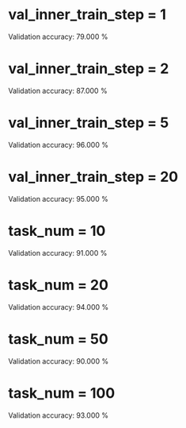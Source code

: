 # val_inner_train_step = 1
Validation accuracy:  79.000 %

# val_inner_train_step = 2
 Validation accuracy:  87.000 %

# val_inner_train_step = 5
Validation accuracy:  96.000 %

# val_inner_train_step = 20
Validation accuracy:  95.000 %


# task_num = 10
 Validation accuracy:  91.000 %
# task_num = 20
 Validation accuracy:  94.000 %
# task_num = 50
 Validation accuracy:  90.000 %
# task_num = 100
 Validation accuracy:  93.000 %